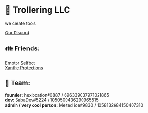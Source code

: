 # 🔨 Trollering LLC
we create tools  
  
[Our Discord](https://discord.gg/sWErAGjRWD "discord server")
 
## 👪 Friends:  
[Emptor Selfbot](https://emptor.vip "Emptor Website")  
[Xanthe Protections](https://discord.gg/Pv5Ge8vMCW "Xanthe Discord")  

## 💪 Team:  
**founder:** hexlocation#0887 / 696339037971021865  
**dev:** SabaDev#5224 / 1050500436290965515  
**admin / very cool person:** Melted ice#9830 / 1058132684150407310  
   

